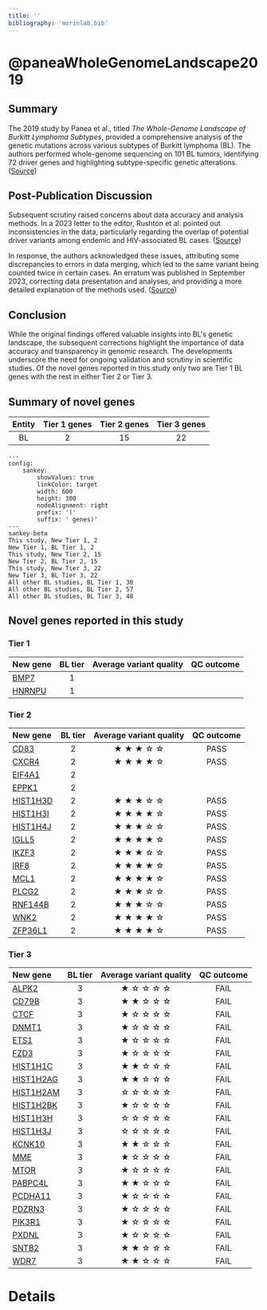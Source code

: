 ```yaml
---
title: ''
bibliography: 'morinlab.bib'
---
```


# @paneaWholeGenomeLandscape2019


## Summary
The 2019 study by Panea et al., titled *The Whole-Genome Landscape of Burkitt Lymphoma Subtypes*, provided a comprehensive analysis of the genetic mutations across various subtypes of Burkitt lymphoma (BL). The authors performed whole-genome sequencing on 101 BL tumors, identifying 72 driver genes and highlighting subtype-specific genetic alterations. ([Source](https://ashpublications.org/blood/article/134/19/1598/375002/The-whole-genome-landscape-of-Burkitt-lymphoma))

## Post-Publication Discussion
Subsequent scrutiny raised concerns about data accuracy and analysis methods. In a 2023 letter to the editor, Rushton et al. pointed out inconsistencies in the data, particularly regarding the overlap of potential driver variants among endemic and HIV-associated BL cases. ([Source](https://ashpublications.org/blood/article/142/10/936/486922/Burkitt-lymphoma-genomic-discovery-studies-drivers))

In response, the authors acknowledged these issues, attributing some discrepancies to errors in data merging, which led to the same variant being counted twice in certain cases. An erratum was published in September 2023, correcting data presentation and analyses, and providing a more detailed explanation of the methods used. ([Source](https://ashpublications.org/blood/article/142/10/940/497735/Panea-RI-Love-CL-Shingleton-JR-et-al-The-whole))

## Conclusion
While the original findings offered valuable insights into BL's genetic landscape, the subsequent corrections highlight the importance of data accuracy and transparency in genomic research. The developments underscore the need for ongoing validation and scrutiny in scientific studies. Of the novel genes reported in this study only two are Tier 1 BL genes with the rest in either Tier 2 or Tier 3.



## Summary of novel genes

|Entity| Tier 1 genes| Tier 2 genes|Tier 3 genes|
|:-:|:-:|:-:|:-:|
|BL|2|15|22|
```mermaid
---
config:
    sankey:
        showValues: true
        linkColor: target
        width: 600
        height: 300
        nodeAlignment: right
        prefix: '('
        suffix: ' genes)'
---
sankey-beta
This study, New Tier 1, 2
New Tier 1, BL Tier 1, 2
This study, New Tier 2, 15
New Tier 2, BL Tier 2, 15
This study, New Tier 3, 22
New Tier 3, BL Tier 3, 22
All other BL studies, BL Tier 1, 30
All other BL studies, BL Tier 2, 57
All other BL studies, BL Tier 3, 48
```

## Novel genes reported in this study

### Tier 1
|New gene|BL tier| Average variant quality | QC outcome |
|:-|:-:|:-:|:-:|
|[BMP7](../BMP7)|1 || |
|[HNRNPU](../HNRNPU)|1 || |

### Tier 2
|New gene|BL tier| Average variant quality | QC outcome |
|:-|:-:|:-:|:-:|
|[CD83](../CD83)|2 |&starf; &starf; &starf; &star; &star; |PASS |
|[CXCR4](../CXCR4)|2 |&starf; &starf; &starf; &starf; &star; |PASS |
|[EIF4A1](../EIF4A1)|2 || |
|[EPPK1](../EPPK1)|2 || |
|[HIST1H3D](../HIST1H3D)|2 |&starf; &starf; &starf; &star; &star; |PASS |
|[HIST1H3I](../HIST1H3I)|2 |&starf; &starf; &starf; &starf; &star; |PASS |
|[HIST1H4J](../HIST1H4J)|2 |&starf; &starf; &starf; &star; &star; |PASS |
|[IGLL5](../IGLL5)|2 |&starf; &starf; &starf; &starf; &star; |PASS |
|[IKZF3](../IKZF3)|2 |&starf; &starf; &starf; &star; &star; |PASS |
|[IRF8](../IRF8)|2 |&starf; &starf; &starf; &starf; &star; |PASS |
|[MCL1](../MCL1)|2 |&starf; &starf; &starf; &starf; &star; |PASS |
|[PLCG2](../PLCG2)|2 |&starf; &starf; &starf; &star; &star; |PASS |
|[RNF144B](../RNF144B)|2 |&starf; &starf; &starf; &star; &star; |PASS |
|[WNK2](../WNK2)|2 |&starf; &starf; &starf; &starf; &star; |PASS |
|[ZFP36L1](../ZFP36L1)|2 |&starf; &starf; &starf; &starf; &star; |PASS |

### Tier 3
|New gene|BL tier| Average variant quality | QC outcome |
|:-|:-:|:-:|:-:|
|[ALPK2](../ALPK2)|3 |&starf; &star; &star; &star; &star; |FAIL |
|[CD79B](../CD79B)|3 |&starf; &starf; &star; &star; &star; |FAIL |
|[CTCF](../CTCF)|3 |&starf; &star; &star; &star; &star; |FAIL |
|[DNMT1](../DNMT1)|3 |&starf; &star; &star; &star; &star; |FAIL |
|[ETS1](../ETS1)|3 |&starf; &star; &star; &star; &star; |FAIL |
|[FZD3](../FZD3)|3 |&starf; &star; &star; &star; &star; |FAIL |
|[HIST1H1C](../HIST1H1C)|3 |&starf; &starf; &star; &star; &star; |FAIL |
|[HIST1H2AG](../HIST1H2AG)|3 |&starf; &starf; &star; &star; &star; |FAIL |
|[HIST1H2AM](../HIST1H2AM)|3 |&star; &star; &star; &star; &star; |FAIL |
|[HIST1H2BK](../HIST1H2BK)|3 |&starf; &star; &star; &star; &star; |FAIL |
|[HIST1H3H](../HIST1H3H)|3 |&star; &star; &star; &star; &star; |FAIL |
|[HIST1H3J](../HIST1H3J)|3 |&star; &star; &star; &star; &star; |FAIL |
|[KCNK10](../KCNK10)|3 |&starf; &starf; &star; &star; &star; |FAIL |
|[MME](../MME)|3 |&starf; &star; &star; &star; &star; |FAIL |
|[MTOR](../MTOR)|3 |&starf; &star; &star; &star; &star; |FAIL |
|[PABPC4L](../PABPC4L)|3 |&starf; &starf; &star; &star; &star; |FAIL |
|[PCDHA11](../PCDHA11)|3 |&starf; &star; &star; &star; &star; |FAIL |
|[PDZRN3](../PDZRN3)|3 |&starf; &star; &star; &star; &star; |FAIL |
|[PIK3R1](../PIK3R1)|3 |&starf; &star; &star; &star; &star; |FAIL |
|[PXDNL](../PXDNL)|3 |&starf; &star; &star; &star; &star; |FAIL |
|[SNTB2](../SNTB2)|3 |&starf; &starf; &star; &star; &star; |FAIL |
|[WDR7](../WDR7)|3 |&starf; &starf; &star; &star; &star; |FAIL |


# Details

